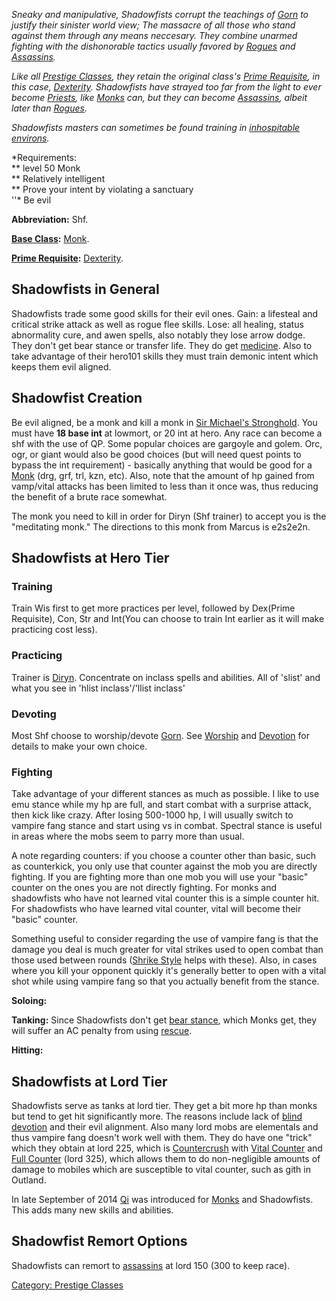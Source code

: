 *Sneaky and manipulative, Shadowfists corrupt the teachings of
[Gorn](Gorn "wikilink") to justify their sinister world view; The
massacre of all those who stand against them through any means
neccesary. They combine unarmed fighting with the dishonorable tactics
usually favored by [Rogues](:Category:_Rogues "wikilink") and
[Assassins](:Category:_Assassins "wikilink").*

*Like all [Prestige Classes](:Category:_Prestige_Classes "wikilink"),
they retain the original class's [Prime
Requisite](Prime_Requisite "wikilink"), in this case,
[Dexterity](Dexterity "wikilink"). Shadowfists have strayed too far from
the light to ever become [Priests](:Category:_Priests "wikilink"), like
[Monks](:Category:_Monks "wikilink") can, but they can become
[Assassins](:Category:_Assassins "wikilink"), albeit later than
[Rogues](:Category:_Rogues "wikilink").*

*Shadowfists masters can sometimes be found training in [inhospitable
environs](:Category:Desiccated_Farmland "wikilink").*

*Requirements:  
*\* level 50 Monk  
*\* Relatively intelligent  
*\* Prove your intent by violating a sanctuary  
''\* Be evil

**Abbreviation:** Shf.

**[Base Class](:Category:_Core_Classes "wikilink"):**
[Monk](:Category:_Monks "wikilink").

**[Prime Requisite](Prime_Requisite "wikilink"):**
[Dexterity](Dexterity "wikilink").

## Shadowfists in General

Shadowfists trade some good skills for their evil ones. Gain: a
lifesteal and critical strike attack as well as rogue flee skills. Lose:
all healing, status abnormality cure, and awen spells, also notably they
lose arrow dodge. They don't get bear stance or transfer life. They do
get [medicine](medicine "wikilink"). Also to take advantage of their
hero101 skills they must train demonic intent which keeps them evil
aligned.

## Shadowfist Creation

Be evil aligned, be a monk and kill a monk in [Sir Michael's
Stronghold](:Category:Sir_Michael's_Stronghold "wikilink"). You must
have <b>18 base int</b> at lowmort, or 20 int at hero. Any race can
become a shf with the use of QP. Some popular choices are gargoyle and
golem. Orc, ogr, or giant would also be good choices (but will need
quest points to bypass the int requirement) - basically anything that
would be good for a [Monk](:Category:Monks "wikilink") (drg, grf, trl,
kzn, etc). Also, note that the amount of hp gained from vamp/vital
attacks has been limited to less than it once was, thus reducing the
benefit of a brute race somewhat.

The monk you need to kill in order for Diryn (Shf trainer) to accept you
is the "meditating monk." The directions to this monk from Marcus is
e2s2e2n.

## Shadowfists at Hero Tier

### Training

Train Wis first to get more practices per level, followed by Dex(Prime
Requisite), Con, Str and Int(You can choose to train Int earlier as it
will make practicing cost less).

### Practicing

Trainer is [Diryn](Diryn "wikilink"). Concentrate on inclass spells and
abilities. All of 'slist' and what you see in 'hlist inclass'/'llist
inclass'

### Devoting

Most Shf choose to worship/devote [Gorn](Gorn "wikilink"). See
[Worship](Worship "wikilink") and [Devotion](Devotion "wikilink") for
details to make your own choice.

### Fighting

Take advantage of your different stances as much as possible. I like to
use emu stance while my hp are full, and start combat with a surprise
attack, then kick like crazy. After losing 500-1000 hp, I will usually
switch to vampire fang stance and start using vs in combat. Spectral
stance is useful in areas where the mobs seem to parry more than usual.

A note regarding counters: if you choose a counter other than basic,
such as counterkick, you only use that counter against the mob you are
directly fighting. If you are fighting more than one mob you will use
your "basic" counter on the ones you are not directly fighting. For
monks and shadowfists who have not learned vital counter this is a
simple counter hit. For shadowfists who have learned vital counter,
vital will become their "basic" counter.

Something useful to consider regarding the use of vampire fang is that
the damage you deal is much greater for vital strikes used to open
combat than those used between rounds ([Shrike
Style](Shrike_Style "wikilink") helps with these). Also, in cases where
you kill your opponent quickly it's generally better to open with a
vital shot while using vampire fang so that you actually benefit from
the stance.

**Soloing:**

**Tanking:** Since Shadowfists don't get [bear
stance](Bear_Stance "wikilink"), which Monks get, they will suffer an AC
penalty from using [rescue](rescue "wikilink").

**Hitting:**

## Shadowfists at Lord Tier

Shadowfists serve as tanks at lord tier. They get a bit more hp than
monks but tend to get hit significantly more. The reasons include lack
of [blind devotion](Blind_Devotion "wikilink") and their evil alignment.
Also many lord mobs are elementals and thus vampire fang doesn't work
well with them. They do have one "trick" which they obtain at lord 225,
which is [Countercrush](Countercrush "wikilink") with [Vital
Counter](Vital_Counter "wikilink") and [Full
Counter](Full_Counter "wikilink") (lord 325), which allows them to do
non-negligible amounts of damage to mobiles which are susceptible to
vital counter, such as gith in Outland.

In late September of 2014 [Qi](Qi "wikilink") was introduced for
[Monks](:Category:_Monks "wikilink") and Shadowfists. This adds many new
skills and abilities.

## Shadowfist Remort Options

Shadowfists can remort to [assassins](:Category:Assassins "wikilink") at
lord 150 (300 to keep race).

[Category: Prestige Classes](Category:_Prestige_Classes "wikilink")
